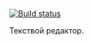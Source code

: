 [![Build status](https://circleci.com/gh/git4topteam/text-editor/tree/master.svg?style=shield)](<https://app.circleci.com/pipelines/github/git4topteam/text-editor?branch=master>)

Текствой редактор.
